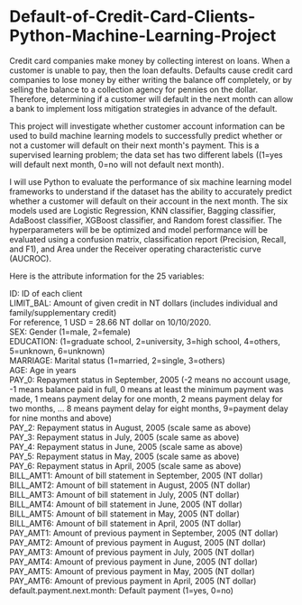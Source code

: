 # Default-of-Credit-Card-Clients-Python-Machine-Learning-Project
Credit card companies make money by collecting interest on loans. When a customer is unable to pay, then the loan defaults. Defaults cause credit card companies to lose money by either writing the balance off completely, or by selling the balance to a collection agency for pennies on the dollar. Therefore, determining if a customer will default in the next month can allow a bank to implement loss mitigation strategies in advance of the default.

This project will investigate whether customer account information can be used to build machine learning models to successfully predict whether or not a customer will default on their next month's payment. This is a supervised learning problem; the data set has two different labels ((1=yes will default next month, 0=no will not default next month). 

I will use Python to evaluate the performance of six machine learning model frameworks to understand if the dataset has the ability to accurately predict whether a customer will default on their account in the next month.   The six models used are Logistic Regression, KNN classifier, Bagging classifier, AdaBoost classifier, XGBoost classifier, and Random forest classifier. The hyperparameters will be be optimized and model performance will be evaluated using a confusion matrix, classification report (Precision, Recall, and F1), and Area under the Receiver operating characteristic curve (AUCROC). 


Here is the attribute information for the 25 variables:

ID: ID of each client  
LIMIT_BAL: Amount of given credit in NT dollars (includes individual and family/supplementary credit)  
For reference, 1 USD = 28.66 NT dollar on 10/10/2020.  
SEX: Gender (1=male, 2=female)  
EDUCATION: (1=graduate school, 2=university, 3=high school, 4=others, 5=unknown, 6=unknown)  
MARRIAGE: Marital status (1=married, 2=single, 3=others)  
AGE: Age in years  
PAY_0: Repayment status in September, 2005 (-2 means no account usage, -1 means balance paid in full, 0 means at least the minimum payment was made, 1 means payment delay for one month, 2 means payment delay for two months, … 8 means payment delay for eight months, 9=payment delay for nine months and above)  
PAY_2: Repayment status in August, 2005 (scale same as above)  
PAY_3: Repayment status in July, 2005 (scale same as above)  
PAY_4: Repayment status in June, 2005 (scale same as above)  
PAY_5: Repayment status in May, 2005 (scale same as above)  
PAY_6: Repayment status in April, 2005 (scale same as above)  
BILL_AMT1: Amount of bill statement in September, 2005 (NT dollar)  
BILL_AMT2: Amount of bill statement in August, 2005 (NT dollar)  
BILL_AMT3: Amount of bill statement in July, 2005 (NT dollar)  
BILL_AMT4: Amount of bill statement in June, 2005 (NT dollar)  
BILL_AMT5: Amount of bill statement in May, 2005 (NT dollar)  
BILL_AMT6: Amount of bill statement in April, 2005 (NT dollar)  
PAY_AMT1: Amount of previous payment in September, 2005 (NT dollar)  
PAY_AMT2: Amount of previous payment in August, 2005 (NT dollar)  
PAY_AMT3: Amount of previous payment in July, 2005 (NT dollar)  
PAY_AMT4: Amount of previous payment in June, 2005 (NT dollar)  
PAY_AMT5: Amount of previous payment in May, 2005 (NT dollar)  
PAY_AMT6: Amount of previous payment in April, 2005 (NT dollar)  
default.payment.next.month: Default payment (1=yes, 0=no)  

